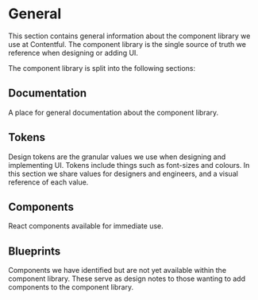 # General

This section contains general information about the component library we use at Contentful. The component library is the single source of truth we reference when designing or adding UI.

The component library is split into the following sections:

## Documentation

A place for general documentation about the component library.

## Tokens

Design tokens are the granular values we use when designing and implementing UI. Tokens include things such as font-sizes and colours. In this section we share values for designers and engineers, and a visual reference of each value.

## Components

React components available for immediate use.

## Blueprints

Components we have identified but are not yet available within the component library. These serve as design notes to those wanting to add components to the component library.
